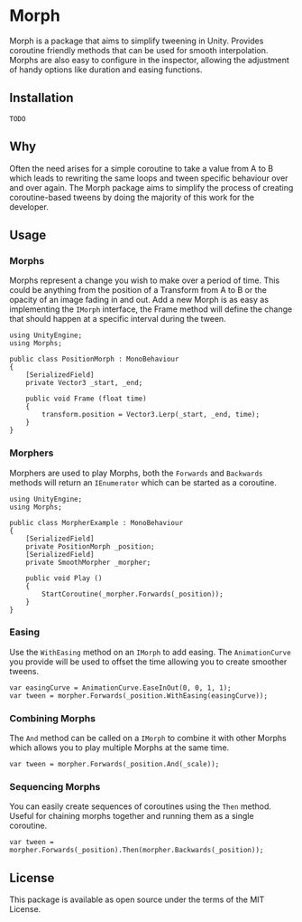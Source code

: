 # Morph

Morph is a package that aims to simplify tweening in Unity. Provides coroutine friendly methods that can be used for smooth interpolation. Morphs are also easy to configure in the inspector, allowing the adjustment of handy options like duration and easing functions.

## Installation

`TODO`

## Why

Often the need arises for a simple coroutine to take a value from A to B which leads to rewriting the same loops and tween specific behaviour over and over again.
The Morph package aims to simplify the process of creating coroutine-based tweens by doing the majority of this work for the developer.

## Usage

### Morphs

Morphs represent a change you wish to make over a period of time. This could be anything from the position of a Transform from A to B or the opacity of an image
fading in and out. Add a new Morph is as easy as implementing the `IMorph` interface, the Frame method will define the change that should happen at a specific
interval during the tween.

```
using UnityEngine;
using Morphs;

public class PositionMorph : MonoBehaviour 
{
	[SerializedField]
	private Vector3 _start, _end;

	public void Frame (float time) 
	{
		transform.position = Vector3.Lerp(_start, _end, time);
	}
}

```

### Morphers

Morphers are used to play Morphs, both the `Forwards` and `Backwards` methods will return an `IEnumerator` which can be started as a coroutine.

```
using UnityEngine;
using Morphs;

public class MorpherExample : MonoBehaviour
{
	[SerializedField]
	private PositionMorph _position;
	[SerializedField]
	private SmoothMorpher _morpher;

	public void Play () 
	{
		StartCoroutine(_morpher.Forwards(_position));
	}
}
```

### Easing

Use the `WithEasing` method on an `IMorph` to add easing. The `AnimationCurve` you provide will be used to offset the time allowing you to create
smoother tweens.

```
var easingCurve = AnimationCurve.EaseInOut(0, 0, 1, 1);
var tween = morpher.Forwards(_position.WithEasing(easingCurve));
```

### Combining Morphs

The `And` method can be called on a `IMorph` to combine it with other Morphs which allows you to play multiple Morphs at the same time.

```
var tween = morpher.Forwards(_position.And(_scale));
```

### Sequencing Morphs

You can easily create sequences of coroutines using the `Then` method. Useful for chaining morphs together and running them as a single coroutine.

```
var tween = morpher.Forwards(_position).Then(morpher.Backwards(_position));
```

## License

This package is available as open source under the terms of the MIT License.